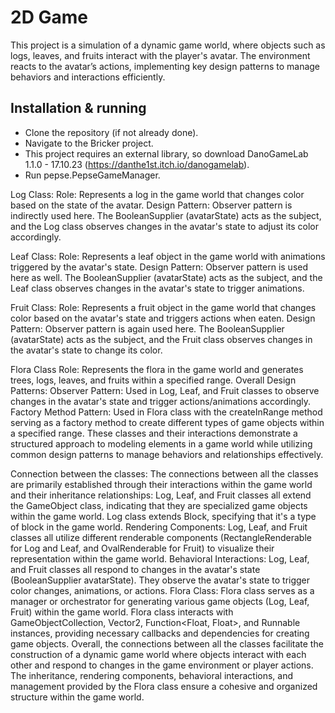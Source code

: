 # 2D Game
This project is a simulation of a dynamic game world, where objects such as logs, leaves, and fruits interact with the player's avatar. The environment reacts to the avatar’s actions, implementing key design patterns to manage behaviors and interactions efficiently.

## **Installation & running**
- Clone the repository (if not already done).
- Navigate to the Bricker project.
- This project requires an external library, so download DanoGameLab 1.1.0 - 17.10.23 (https://danthe1st.itch.io/danogamelab).
- Run pepse.PepseGameManager.

Log Class:
Role: Represents a log in the game world that changes color based on
the state of the avatar.
Design Pattern: Observer pattern is indirectly used here.
The BooleanSupplier (avatarState) acts as the subject, and the Log class
observes changes in the avatar's
state to adjust its color accordingly.

Leaf Class:
Role: Represents a leaf object in the game world with
animations triggered by the avatar's state.
Design Pattern: Observer pattern is used here as well.
The BooleanSupplier (avatarState) acts as the subject,
and the Leaf class observes changes in
the avatar's state to trigger animations.

Fruit Class:
Role: Represents a fruit object in the game world that changes color based
on the avatar's
state and triggers actions when eaten.
Design Pattern: Observer pattern is again used here.
The BooleanSupplier (avatarState) acts as the subject, and the Fruit class
observes changes in the
avatar's state to change its color.

Flora Class
Role: Represents the flora in the game world and generates trees, logs, leaves,
and fruits within a specified range.
Overall Design Patterns:
Observer Pattern: Used in Log, Leaf, and Fruit classes to observe changes in the avatar's
state and trigger actions/animations accordingly.
Factory Method Pattern: Used in Flora class with the createInRange method serving as a
factory method to create different types of game objects within a specified range.
These classes and their interactions demonstrate a structured
approach to modeling elements
in a game world while utilizing common design patterns to manage
behaviors and relationships
effectively.

Connection between the classes:
The connections between all the classes are primarily established through their
interactions within the game world and their inheritance relationships:
Log, Leaf, and Fruit classes all extend the GameObject class,
indicating that they are specialized game objects within the game world.
Log class extends Block, specifying that it's a type of block in the game world.
Rendering Components:
Log, Leaf, and Fruit classes all utilize different renderable components
(RectangleRenderable for Log and Leaf, and OvalRenderable for Fruit)
to visualize their representation within the game world.
Behavioral Interactions:
Log, Leaf, and Fruit classes all respond to changes in the avatar's state
(BooleanSupplier avatarState). They observe the avatar's state to
trigger color changes,
animations, or actions.
Flora Class:
Flora class serves as a manager or orchestrator for generating various game
objects (Log, Leaf, Fruit) within the game world.
Flora class interacts with GameObjectCollection, Vector2,
Function<Float, Float>, and Runnable instances,
 providing necessary callbacks and dependencies for creating game objects.
Overall, the connections between all the classes facilitate the construction of a
dynamic game world where objects interact with each other and respond to changes
in the game environment or player actions. The inheritance, rendering components,
behavioral interactions, and management provided by the Flora class ensure a cohesive
and organized structure within the game world.














